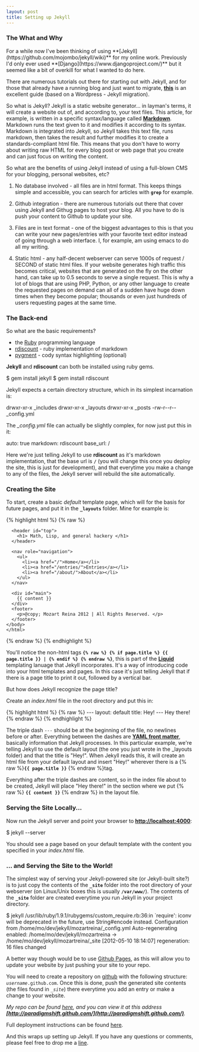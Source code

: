 ```yaml
---
layout: post
title: Setting up Jekyll
---
```

<h3>The What and Why</h3>
For a while now I've been thinking of using **[Jekyll](https://github.com/mojombo/jekyll/wiki)** for my online work. Previously I'd only ever used **[Django](https://www.djangoproject.com/)** but it seemed like a bit of overkill for what I wanted to do here.

There are numerous tutorials out there for starting out with Jekyll, and for those that already have a running blog and just want to migrate, **[this](http://paulstamatiou.com/how-to-wordpress-to-jekyll)** is an  excellent guide (based on a Wordpress - Jekyll migration).

So what is Jekyll? Jekyll is a static website generator... in layman's terms, it will create a website out of, and according to, your text files. This article, for example, is written in a specific syntax/language called **[Markdown](http://daringfireball.net/projects/markdown/)**. Markdown runs the text given to it and modifies it according to its syntax. Markdown is integrated into Jekyll, so Jekyll takes this text file, runs markdown, then takes the result and further modifies it to create a standards-compliant html file. This means that you don't have to worry about writing raw HTML for every blog post or web page that you create and can just focus on writing the content.

So what are the benefits of using Jekyll instead of using a full-blown CMS for your blogging, personal websites, etc?

1. No database involved - all files are in html format. This keeps things simple and accessible, you can search for articles with **`grep`** for example.

2. Github integration - there are numerous tutorials out there that cover using Jekyll and Githug pages to host your blog. All you have to do is push your content to Github to update your site.

3. Files are in text format - one of the biggest advantages to this is that you can write your new pages/entries with your favorite text editor instead of going through a web interface. I, for example, am using emacs to do all my writing.

4. Static html - any half-decent webserver can serve 1000s of request / SECOND of static html files. If your website generates high traffic this becomes critical, websites that are generated on the fly on the other hand, can take up to 0.5 seconds to serve a single request. This is why a lot of blogs that are using PHP, Python, or any other language to create the requested pages on demand can all of a sudden have huge down times when they become popular; thousands or even just hundreds  of users requesting pages at the same time.

<h3>The Back-end</h3>

So what are the basic requirements?

- the [Ruby](http://www.ruby-lang.org/en/) programming language
- [rdiscount](https://github.com/rtomayko/rdiscount) - ruby implementation of markdown
- [pygment](http://pygments.org/) - cody syntax highlighting (optional)

**Jekyll** and **rdiscount** can both be installed using ruby gems.

<section class="shell">
    $ gem install jekyll
    $ gem install rdiscount
</section>

Jekyll expects a certain directory structure, which in its simplest incarnation is:

<section class="shell">
    drwxr-xr-x   _includes
    drwxr-xr-x   _layouts
    drwxr-xr-x   _posts 
    -rw-r--r--   _config.yml
</section>

The *_config.yml* file can actually be slightly complex, for now just put this in it:

<section class="code">
    auto: true
    markdown: rdiscount
    base_url: /
</section>

Here we're just telling Jekyll to use **rdiscount** as it's markdown implementation, that the base url is **`/`** (you will change this once you deploy the site, this is just for development), and that everytime you make a change to any of the files, the Jekyll server will rebuild the site automatically.

<h3>Creating the Site</h3>

To start, create a basic *default* template page, which will for the basis for future pages, and put it in the **`_layouts`** folder. Mine for example is:

<section class="code">
{% highlight html %}
{% raw %}
    <!DOCTYPE html>
    <html>
    <head>
      <meta charset=utf-8 />
      <title> {% if page.title %} {{ page.title }} | {% endif %} Mozart Reina </title>
      <link rel="stylesheet" href="/css/styles.css" type="text/css" />
      <link rel="stylesheet" href="/css/syntax.css" type="text/css" />
    </head>
    <body>
    
      <header id="top">
        <h1> Math, Lisp, and general hackery </h1>
      </header>

      <nav role="navigation">
        <ul>
          <li><a href="/">Home</a></li>
          <li><a href="/entries/">Entries</a></li>
          <li><a href="/about/">About</a></li>
        </ul>
      </nav>
    
      <div id="main">
        {{ content }}
      </div>
      <footer>
        <p>@copy; Mozart Reina 2012 | All Rights Reserved. </p>
      </footer>
    </body>
    </html>
{% endraw %}
{% endhighlight %}
</section>

You'll notice the non-html tags **`{% raw %} {% if page.title %} {{ page.title }} | {% endif %} {% endraw %}`**, this is part of the **[Liquid](http://liquidmarkup.org/)** templating lanuage that Jekyll incorporates. It's a way of introducing code into your html templates and pages. In this case it's just telling Jekyll that if there is a page title to print it out, followed by a vertical bar.

But how does Jekyll recognize the page title?

Create an *index.html* file in the root directory and put this in:

<section class="code">
{% highlight html %}
{% raw %}
---
layout: default
title: Hey!
---
Hey there!
{% endraw %}
{% endhighlight %}
</section>

The triple dash `---` should be at the beginning of the file, no newlines before or after. Everything between the dashes are **[YAML front matter](https://github.com/mojombo/jekyll/wiki/YAML-Front-Matter)**, basically information that Jekyll processes. In this particular example, we're telling Jekyll to use the default layout (the one you just wrote in the _layouts folder) and that the title is "Hey!". When Jekyll reads this, it will create an html file from your default layout and insert "Hey!" wherever there is a {% raw %}**`{{ page.title }}`** {% endraw %}tag.

Everything after the triple dashes are content, so in the index file about to be created, Jekyll will place "Hey there!" in the section where we put {% raw %} **`{{ content }}`** {% endraw %} in the layout file.

<h3>Serving the Site Locally...</h3>

Now run the Jekyll server and point your browser to **[http://localhost:4000](http://localhost:4000)**:

<section class="shell">
    $ jekyll --server
</section>

You should see a page based on your default template with the content you specified in your *index.html* file.

<h3> ... and Serving the Site to the World!</h3>

The simplest way of serving your Jekyll-powered site (or Jekyll-built site?) is to just copy the contents of the **`_site`** folder into the root directory of your webserver (on Linux/Unix boxes this is usually **`/var/www/`**). The contents of the **`_site`** folder are created everytime you run Jekyll in your project directory.

<section class="shell">
    $ jekyll
    /usr/lib/ruby/1.9.1/rubygems/custom_require.rb:36:in `require': iconv will be deprecated in the future, use String#encode instead.
    Configuration from /home/mo/dev/jekyll/mozartreina/_config.yml
    Auto-regenerating enabled: /home/mo/dev/jekyll/mozartreina -> /home/mo/dev/jekyll/mozartreina/_site
    [2012-05-10 18:14:07] regeneration: 16 files changed
</section>

A better way though would be to use [Github Pages](http://pages.github.com/), as this will allow you to update your website by just pushing your site to your repo.

You will need to create a repository on [github](http://github.com) with the following structure: *`username`*`.github.com`. Once this is done, push the generated site contents (the files found in *`_site`*) there everytime you add an entry or make a change to your website.

*My repo can be found [here](https://github.com/paradigmshift/paradigmshift.github.com), and you can view it at this address **[http://paradigmshift.github.com/](http://paradigmshift.github.com/)**.*

Full deployment instructions can be found [here](https://github.com/mojombo/jekyll/wiki/Deployment).

And this wraps up setting up Jekyll. If you have any questions or comments, please feel free to drop me a [line](/about/).